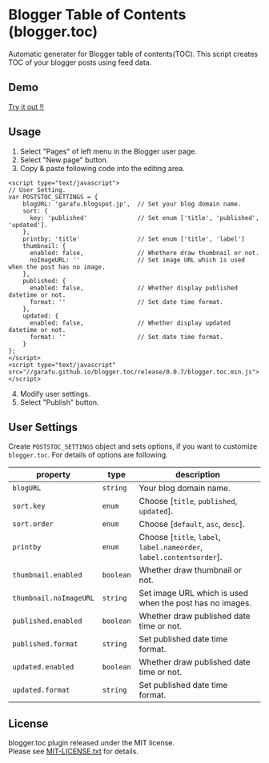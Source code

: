 Blogger Table of Contents (blogger.toc)
==================================================

Automatic generater for Blogger table of contents(TOC).
This script creates TOC of your blogger posts using feed data.


Demo
--------------------------

[Try it out !!](//garafu.github.io/blogger.toc/demo/index.html)


Usage
--------------------------

1. Select "Pages" of left menu in the Blogger user page.
2. Select "New page" button.
3. Copy & paste following code into the editing area.
```
<script type="text/javascript">
// User Setting.
var POSTSTOC_SETTINGS = {
    blogURL: 'garafu.blogspot.jp',  // Set your blog domain name.
    sort: {
      key: 'published'              // Set enum ['title', 'published', 'updated'].
    },
    printby: 'title'                // Set enum ['title', 'label']
    thumbnail: {
      enabled: false,               // Whethere draw thumbnail or not.
      noImageURL: ''                // Set image URL which is used when the post has no image.
    },
    published: {
      enabled: false,               // Whether display published datetime or not.
      format: ''                    // Set date time format.
    },
    updated: {
      enabled: false,               // Whether display updated datetime or not.
      format: ''                    // Set date time format.
    }
};
</script>
<script type="text/javascript" src="//garafu.github.io/blogger.toc/release/0.0.7/blogger.toc.min.js"></script>

```
4. Modify user settings.
5. Select "Publish" button.


User Settings
--------------------------

Create `POSTSTOC_SETTINGS` object and sets options, if you want to customize `blogger.toc`.
For details of options are following.

|property|type|description|
|-----|-----|-----|
|`blogURL`|`string`|Your blog domain name.|
|`sort.key`|`enum`|Choose [`title`, `published`, `updated`].|
|`sort.order`|`enum`|Choose [`default`, `asc`, `desc`].|
|`printby`|`enum`|Choose [`title`, `label`, `label.nameorder`, `label.contentsorder`].|
|`thumbnail.enabled`|`boolean`|Whether draw thumbnail or not.|
|`thumbnail.noImageURL`|`string`|Set image URL which is used when the post has no images.|
|`published.enabled`|`boolean`|Whether draw published date time or not.|
|`published.format`|`string`|Set published date time format.|
|`updated.enabled`|`boolean`|Whether draw published date time or not.|
|`updated.format`|`string`|Set published date time format.|


License
--------------------------
blogger.toc plugin released under the MIT license.  
Please see [MIT-LICENSE.txt](//github.com/garafu/blogger.toc/blob/master/MIT-LICENSE.txt) for details.
